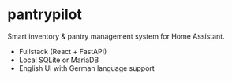# pantrypilot

Smart inventory & pantry management system for Home Assistant.

- Fullstack (React + FastAPI)
- Local SQLite or MariaDB
- English UI with German language support
